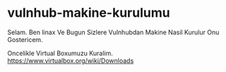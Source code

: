 # vulnhub-makine-kurulumu
Selam. Ben linax Ve Bugun Sizlere Vulnhubdan Makine Nasil Kurulur Onu Gostericem.

Oncelikle Virtual Boxumuzu Kuralim. https://www.virtualbox.org/wiki/Downloads
